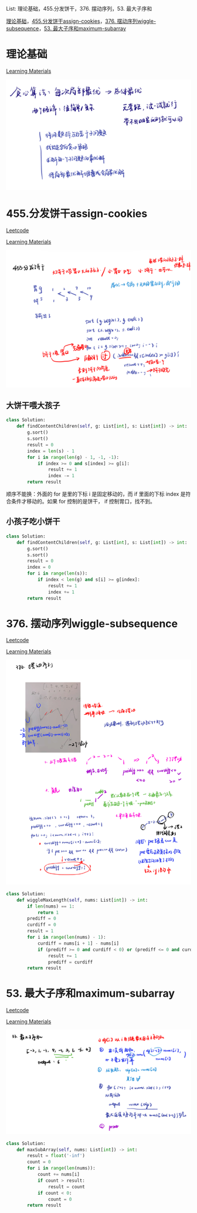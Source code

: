 List: 理论基础，455.分发饼干，376. 摆动序列，53. 最大子序和

[理论基础](#01)，[455.分发饼干assign-cookies](#02)，[376. 摆动序列wiggle-subsequence](#03)，[53. 最大子序和maximum-subarray](#04)

# <span id="01">理论基础</span>


[Learning Materials](https://programmercarl.com/%E8%B4%AA%E5%BF%83%E7%AE%97%E6%B3%95%E7%90%86%E8%AE%BA%E5%9F%BA%E7%A1%80.html)

![image](../images/GreedyAlgorithmintro.png)



# <span id="02">455.分发饼干assign-cookies</span>

[Leetcode](https://leetcode.cn/problems/assign-cookies/description/) 

[Learning Materials](https://programmercarl.com/0455.%E5%88%86%E5%8F%91%E9%A5%BC%E5%B9%B2.html#%E7%AE%97%E6%B3%95%E5%85%AC%E5%BC%80%E8%AF%BE)

![image](../images/455-assign-cookies.png)

## 大饼干喂大孩子

```python
class Solution:
    def findContentChildren(self, g: List[int], s: List[int]) -> int:
        g.sort()
        s.sort()
        result = 0
        index = len(s) - 1
        for i in range(len(g) - 1, -1, -1):
            if index >= 0 and s[index] >= g[i]:
                result += 1
                index -= 1
        return result
```

顺序不能换：外面的 for 是里的下标 i 是固定移动的，而 if 里面的下标 index 是符合条件才移动的。如果 for 控制的是饼干， if 控制胃口，找不到。

## 小孩子吃小饼干

```python
class Solution:
    def findContentChildren(self, g: List[int], s: List[int]) -> int:
        g.sort()
        s.sort()
        result = 0
        index = 0
        for i in range(len(s)):
            if index < len(g) and s[i] >= g[index]:
                result += 1
                index += 1
        return result
```

# <span id="03">376. 摆动序列wiggle-subsequence</span>

[Leetcode](https://leetcode.cn/problems/wiggle-subsequence/) 

[Learning Materials](https://programmercarl.com/0376.%E6%91%86%E5%8A%A8%E5%BA%8F%E5%88%97.html#%E7%AE%97%E6%B3%95%E5%85%AC%E5%BC%80%E8%AF%BE)

![image](../images/376-wiggle-subsequence.png)

```python
class Solution:
    def wiggleMaxLength(self, nums: List[int]) -> int:
        if len(nums) == 1:
            return 1
        prediff = 0
        curdiff = 0
        result = 1
        for i in range(len(nums) - 1):
            curdiff = nums[i + 1] - nums[i]
            if (prediff >= 0 and curdiff < 0) or (prediff <= 0 and curdiff > 0):
                result += 1
                prediff = curdiff
        return result
```

# <span id="04">53. 最大子序和maximum-subarray</span>

[Leetcode](https://leetcode.cn/problems/maximum-subarray/description/) 

[Learning Materials](https://programmercarl.com/0053.%E6%9C%80%E5%A4%A7%E5%AD%90%E5%BA%8F%E5%92%8C.html#%E7%AE%97%E6%B3%95%E5%85%AC%E5%BC%80%E8%AF%BE)

![image](../images/53-maximum-subarray.png)

```python
class Solution:
    def maxSubArray(self, nums: List[int]) -> int:
        result = float('-inf')
        count = 0
        for i in range(len(nums)):
            count += nums[i]
            if count > result:
                result = count
            if count < 0:
                count = 0
        return result
```
